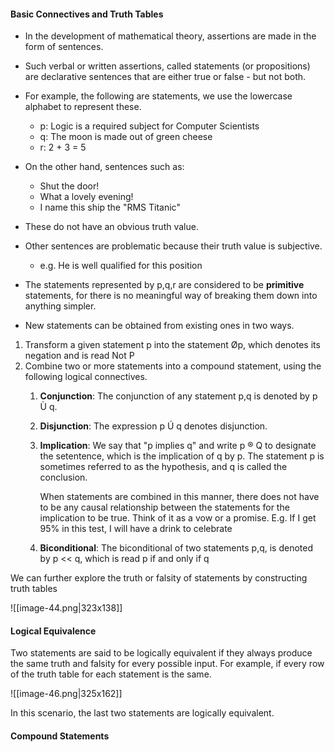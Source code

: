 #### Basic Connectives and Truth Tables

- In the development of mathematical theory, assertions are made in the form of sentences.
- Such verbal or written assertions, called statements (or propositions) are declarative sentences that are either true or false - but not both. 
- For example, the following are statements, we use the lowercase alphabet to represent these.
	- p: Logic is a required subject for Computer Scientists
	- q: The moon is made out of green cheese
	- r: 2 + 3 = 5

- On the other hand, sentences such as:
	- Shut the door!
	- What a lovely evening!
	- I name this ship the "RMS Titanic"
- These do not have an obvious truth value.
- Other sentences are problematic because their truth value is subjective. 
	- e.g. He is well qualified for this position

- The statements represented by p,q,r are considered to be **primitive** statements, for there is no meaningful way of breaking them down into anything simpler. 
- New statements can be obtained from existing ones in two ways. 

1. Transform a given statement p into the statement Øp, which denotes its negation and is read Not P
2. Combine two or more statements into a compound statement, using the following logical connectives.
	1. **Conjunction**: The conjunction of any statement p,q is denoted by p Ù q.
	2. **Disjunction**: The expression p Ú q denotes disjunction. 
	3. **Implication**: We say that "p implies q" and write p ® Q to designate the setentence, which is the implication of q by p. The statement p is sometimes referred to as the hypothesis, and q is called the conclusion. 

		When statements are combined in this manner, there does not have to be any causal relationship between the statements for the implication to be true. Think of it as a vow or a promise. E.g. If I get 95% in this test, I will have a drink to celebrate
	4. **Biconditional**: The biconditional of two statements p,q, is denoted by p << q, which is read p if and only if q

We can further explore the truth or falsity of statements by constructing truth tables

![[image-44.png|323x138]]

#### Logical Equivalence

Two statements are said to be logically equivalent if they always produce the same truth and falsity for every possible input. For example, if every row of the truth table for each statement is the same. 

![[image-46.png|325x162]]

In this scenario, the last two statements are logically equivalent. 


#### Compound Statements